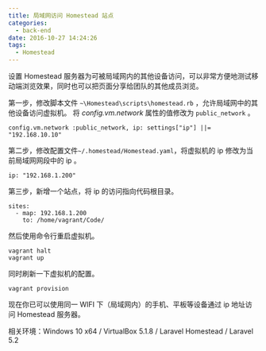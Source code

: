 ```yaml
---
title: 局域网访问 Homestead 站点
categories:
  - back-end
date: 2016-10-27 14:24:26
tags:
  - Homestead
---
```


设置 Homestead 服务器为可被局域网内的其他设备访问，可以非常方便地测试移动端浏览效果，同时也可以把页面分享给团队的其他成员浏览。

<!-- more -->

第一步，修改脚本文件 `~\Homestead\scripts\homestead.rb` ，允许局域网中的其他设备访问虚拟机。 将 _config.vm.network_ 属性的值修改为 `public_network` 。

```
config.vm.network :public_network, ip: settings["ip"] ||= "192.168.10.10"
```

第二步，修改配置文件`~/.homestead/Homestead.yaml`，将虚拟机的 ip 修改为当前局域网网段中的 ip 。

```
ip: "192.168.1.200"
```

第三步，新增一个站点，将 ip 的访问指向代码根目录。

```
sites:
  - map: 192.168.1.200
    to: /home/vagrant/Code/
```

然后使用命令行重启虚拟机。

```
vagrant halt
vagrant up
```

同时刷新一下虚拟机的配置。

```
vagrant provision
```

现在你已可以使用同一 WIFI 下（局域网内）的手机、平板等设备通过 ip 地址访问 Homestead 服务器。

相关环境：Windows 10 x64 / VirtualBox 5.1.8 / Laravel Homestead / Laravel 5.2